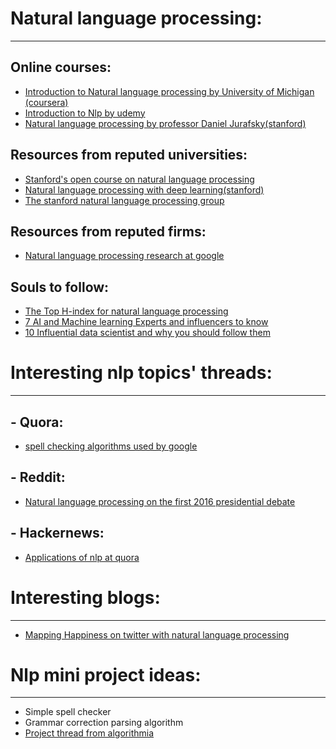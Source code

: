# Natural language processing:
------------------------------

## Online courses:
  - [Introduction to Natural language processing by  University of Michigan (coursera)](https://www.coursera.org/learn/natural-language-processing)
  - [Introduction to Nlp by udemy](https://www.udemy.com/natural-language-processing/)
  - [Natural language processing by professor Daniel Jurafsky(stanford)](https://www.youtube.com/watch?v=nfoudtpBV68)

## Resources from reputed universities:
  - [Stanford's open course on natural language processing](http://airesearch.com/ai-programs/stanfords-open-course-on-natural-language-processing-stanford-nlp-open-course/)
  - [Natural language processing with deep learning(stanford)](http://web.stanford.edu/class/cs224n/)  
  - [The stanford natural language processing group](http://nlp.stanford.edu/index.shtml)

## Resources from reputed firms:
  - [Natural language processing research at google](https://research.google.com/pubs/NaturalLanguageProcessing.html)

## Souls to follow:
  - [The Top H-index for natural language processing](http://www.guide2research.com/scientists/natural_language_processing)
  - [7 AI and Machine learning Experts and influencers to know](http://blog.capterra.com/ai-and-machine-learning-experts) 
  - [10 Influential data scientist and why you should follow them](https://techbeacon.com/10-influential-data-scientists-why-you-should-follow-them-twitter)

# Interesting nlp topics' threads:
----------------------------------

## - Quora:
  - [spell checking algorithms used by google](https://www.quora.com/What-are-some-algorithms-of-spelling-correction-that-were-used-by-search-engine)

## - Reddit:
  - [Natural language processing on the first 2016 presidential debate](https://www.reddit.com/r/dataisbeautiful/comments/565a7y/natural_language_processing_on_the_first_2016/)

## - Hackernews:
  - [Applications of nlp at quora](https://news.ycombinator.com/item?id=11715993)

# Interesting blogs:
--------------------

  - [Mapping Happiness on twitter with natural language processing](https://medium.com/@JBramVB/mapping-happiness-with-twitter-natural-language-processing-ac231e70fe7#.lsnwkmkuu)

# Nlp mini project ideas:
--------------------------

  - Simple spell checker
  - Grammar correction parsing algorithm
  - [Project thread from algorithmia](https://algorithmia.com/users/nlp)
